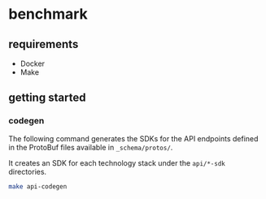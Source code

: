 # benchmark

## requirements

- Docker
- Make

## getting started

### codegen

The following command generates the SDKs for the API 
endpoints defined in the ProtoBuf files available in `_schema/protos/`.

It creates an SDK for each technology stack under the `api/*-sdk` directories.

```bash
make api-codegen
```